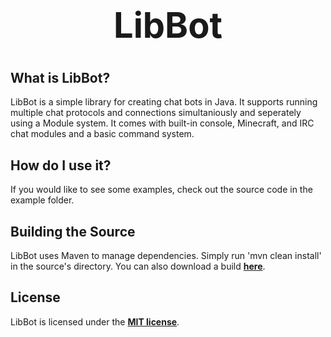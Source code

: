 <b><center><h1>LibBot</h></center></b>
==========



<b>What is LibBot?</b>
--------

LibBot is a simple library for creating chat bots in Java. It supports running multiple chat protocols and connections simultaniously and seperately using a Module system. It comes with built-in console, Minecraft, and IRC chat modules and a basic command system.


<b>How do I use it?</b>
--------

If you would like to see some examples, check out the source code in the example folder.


<b>Building the Source</b>
--------

LibBot uses Maven to manage dependencies. Simply run 'mvn clean install' in the source's directory.
You can also download a build <b>[here](http://build.spacebase.ch/job/LibBot/)</b>.


<b>License</b>
---------

LibBot is licensed under the <b>[MIT license](http://www.opensource.org/licenses/mit-license.html)</b>.
